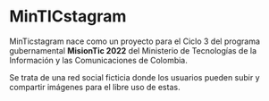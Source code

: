 # MinTICstagram

MinTicstagram nace como un proyecto para el Ciclo 3 del programa gubernamental **MisionTic 2022** del Ministerio de Tecnologías de la Información y las Comunicaciones de Colombia. 

Se trata de una red social ficticia donde los usuarios pueden subir y compartir imágenes para el libre uso de estas.

